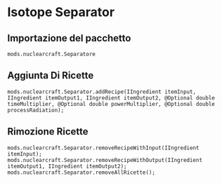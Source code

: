 # Isotope Separator

## Importazione del pacchetto
`mods.nuclearcraft.Separatore`

## Aggiunta Di Ricette
```zenscript
mods.nuclearcraft.Separator.addRecipe(IIngredient itemInput, IIngredient itemOutput1, IIngredient itemOutput2, @Optional double timeMultiplier, @Optional double powerMultiplier, @Optional double processRadiation);
```

## Rimozione Ricette
```zenscript
mods.nuclearcraft.Separator.removeRecipeWithInput(IIngredient itemInput);
mods.nuclearcraft.Separator.removeRecipeWithOutput(IIngredient itemOutput1, IIngredient itemOutput2);
mods.nuclearcraft.Separator.removeAllRicette();
```
